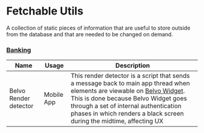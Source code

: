 # Fetchable Utils

A collection of static pieces of information that are useful to store outside from the database and that are needed to be changed on demand.

### [Banking](#banking)

| Name                  | Usage         | Description                                                                                               |
| --------------------- | ------------- | --------------------------------------------------------------------------------------------------------- |
| Belvo Render detector | Mobile App    | This render detector is a script that sends a message back to main app thread when elements are viewable on [Belvo Widget](https://developers.belvo.com/docs/widget-for-webviews). This is done because Belvo Widget goes through a set of internal authentication phases in which renders a black screen during the midtime, affecting UX |
